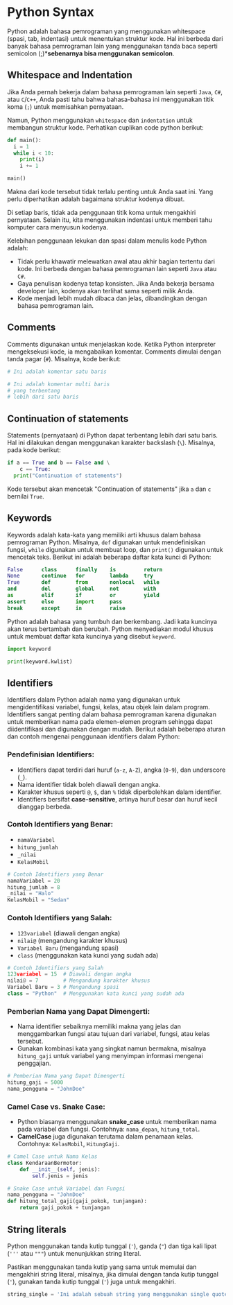 # Python Syntax
Python adalah bahasa pemrograman yang menggunakan whitespace (spasi, tab,
indentasi) untuk menentukan struktur kode. Hal ini berbeda dari banyak bahasa
pemrograman lain yang menggunakan tanda baca seperti semicolon (;)***sebenarnya
bisa menggunakan semicolon**.

## Whitespace and Indentation

Jika Anda pernah bekerja dalam bahasa pemrograman lain seperti `Java`, `C#`, atau `C`/`C++`, Anda pasti tahu bahwa bahasa-bahasa ini menggunakan titik koma (`;`) untuk memisahkan pernyataan.

Namun, Python menggunakan `whitespace` dan `indentation` untuk membangun struktur kode.
Perhatikan cuplikan code python berikut:
```python
def main():
  i = 1
  while i < 10:
    print(i)
    i += 1

main()
```
Makna dari kode tersebut tidak terlalu penting untuk Anda saat ini. Yang perlu diperhatikan adalah bagaimana struktur kodenya dibuat.

Di setiap baris, tidak ada penggunaan titik koma untuk mengakhiri pernyataan. Selain itu, kita menggunakan indentasi untuk memberi tahu komputer cara menyusun kodenya.

Kelebihan penggunaan lekukan dan spasi dalam menulis kode Python adalah:
- Tidak perlu khawatir melewatkan awal atau akhir bagian tertentu dari kode. Ini berbeda dengan bahasa pemrograman lain seperti `Java` atau `C#`.
- Gaya penulisan kodenya tetap konsisten. Jika Anda bekerja bersama developer lain, kodenya akan terlihat sama seperti milik Anda.
- Kode menjadi lebih mudah dibaca dan jelas, dibandingkan dengan bahasa pemrograman lain.

## Comments

Comments digunakan untuk menjelaskan kode. Ketika Python interpreter mengeksekusi kode, ia mengabaikan komentar. Comments dimulai dengan tanda pagar
(`#`). Misalnya, kode berikut:
```python
# Ini adalah komentar satu baris

# Ini adalah komentar multi baris
# yang terbentang
# lebih dari satu baris
```

## Continuation of statements

Statements (pernyataan) di Python dapat terbentang lebih dari satu baris. Hal
ini dilakukan dengan menggunakan karakter backslash (`\`). Misalnya, pada kode berikut:
```python
if a == True and b == False and \
    c == True:
  print("Continuation of statements")
```
Kode tersebut akan mencetak "Continuation of statements" jika `a` dan `c` bernilai
`True`.

## Keywords

Keywords adalah kata-kata yang memiliki arti khusus dalam bahasa pemrograman
Python. Misalnya, `def` digunakan untuk mendefinisikan fungsi, `while` digunakan
untuk membuat loop, dan `print()` digunakan untuk mencetak teks.
Berikut ini adalah beberapa daftar kata kunci di Python:
```python
False      class      finally    is         return
None       continue   for        lambda     try
True       def        from       nonlocal   while
and        del        global     not        with
as         elif       if         or         yield
assert     else       import     pass
break      except     in         raise
```
Python adalah bahasa yang tumbuh dan berkembang. Jadi kata kuncinya akan terus bertambah dan berubah.
Python menyediakan modul khusus untuk membuat daftar kata kuncinya yang disebut `keyword`.
```python
import keyword

print(keyword.kwlist) 
```
## Identifiers

Identifiers dalam Python adalah nama yang digunakan untuk mengidentifikasi variabel, fungsi, kelas, atau objek lain dalam program. Identifiers sangat penting dalam bahasa pemrograman karena digunakan untuk memberikan nama pada elemen-elemen program sehingga dapat diidentifikasi dan digunakan dengan mudah. Berikut adalah beberapa aturan dan contoh mengenai penggunaan identifiers dalam Python:

### Pendefinisian Identifiers:
- Identifiers dapat terdiri dari huruf (`a-z`, `A-Z`), angka (`0-9`), dan underscore (`_`).
- Nama identifier tidak boleh diawali dengan angka.
- Karakter khusus seperti `@`, `$`, dan `%` tidak diperbolehkan dalam identifier.
- Identifiers bersifat **case-sensitive**, artinya huruf besar dan huruf kecil dianggap berbeda.

### Contoh Identifiers yang Benar:
- `namaVariabel`
- `hitung_jumlah`
- `_nilai`
- `KelasMobil`
```python
# Contoh Identifiers yang Benar
namaVariabel = 20
hitung_jumlah = 8
_nilai = "Halo"
KelasMobil = "Sedan"
```

### Contoh Identifiers yang Salah:
- `123variabel` (diawali dengan angka)
- `nilai@` (mengandung karakter khusus)
- `Variabel Baru` (mengandung spasi)
- `class` (menggunakan kata kunci yang sudah ada)
```python
# Contoh Identifiers yang Salah
123variabel = 15  # Diawali dengan angka
nilai@ = 7        # Mengandung karakter khusus
Variabel Baru = 3 # Mengandung spasi
class = "Python"  # Menggunakan kata kunci yang sudah ada
```

### Pemberian Nama yang Dapat Dimengerti:
- Nama identifier sebaiknya memiliki makna yang jelas dan menggambarkan fungsi atau tujuan dari variabel, fungsi, atau kelas tersebut.
- Gunakan kombinasi kata yang singkat namun bermakna, misalnya `hitung_gaji` untuk variabel yang menyimpan informasi mengenai penggajian.
```python
# Pemberian Nama yang Dapat Dimengerti
hitung_gaji = 5000
nama_pengguna = "JohnDoe"
```

### Camel Case vs. Snake Case:
- Python biasanya menggunakan **snake_case** untuk memberikan nama pada variabel dan fungsi. Contohnya: `nama_depan`, `hitung_total`.
- **CamelCase** juga digunakan terutama dalam penamaan kelas. Contohnya: `KelasMobil`, `HitungGaji`.
```python
# Camel Case untuk Nama Kelas
class KendaraanBermotor:
    def __init__(self, jenis):
        self.jenis = jenis

# Snake Case untuk Variabel dan Fungsi
nama_pengguna = "JohnDoe"
def hitung_total_gaji(gaji_pokok, tunjangan):
    return gaji_pokok + tunjangan
```

## String literals

Python menggunakan tanda kutip tunggal (`'`), ganda (`"`) dan tiga kali lipat (`'''` atau `"""`) untuk menunjukkan string literal.

Pastikan menggunakan tanda kutip yang sama untuk memulai dan mengakhiri string literal, misalnya, jika dimulai dengan tanda kutip tunggal (`'`), gunakan tanda kutip tunggal (`'`) juga untuk mengakhiri.
```python
string_single = 'Ini adalah sebuah string yang menggunakan single quote'
```
